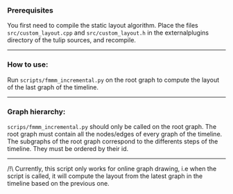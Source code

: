 ### Prerequisites
You first need to compile the static layout algorithm. Place the files ```src/custom_layout.cpp``` and ```src/custom_layout.h``` in the externalplugins directory of the tulip sources, and recompile.

---

### How to use:
Run ```scripts/fmmm_incremental.py``` on the root graph to compute the layout of the last graph of the timeline.

---

### Graph hierarchy: 
```scrips/fmmm_incremental.py``` should only be called on the root graph. The root graph must contain all the nodes/edges of every graph of the timeline. The subgraphs of the root graph correspond to the differents steps of the timeline. They must be ordered by their id.

---

/!\ Currently, this script only works for online graph drawing, i.e when the script is called, it will compute the layout from the latest graph in the timeline based on the previous one.
